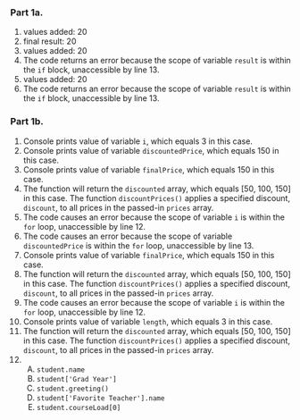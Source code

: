 ### Part 1a.
1. values added: 20
2. final result: 20
3. values added: 20
4. The code returns an error because the scope of variable `result` is within the `if` block, unaccessible by line 13.
5. values added: 20
6. The code returns an error because the scope of variable `result` is within the `if` block, unaccessible by line 13.

### Part 1b.
1. Console prints value of variable `i`, which equals 3 in this case.
2. Console prints value of variable `discountedPrice`, which equals 150 in this case.
3. Console prints value of variable `finalPrice`, which equals 150 in this case.
4. The function will return the `discounted` array, which equals [50, 100, 150] in this case. The function `discountPrices()` applies a specified discount, `discount`, to all prices in the passed-in `prices` array.
5. The code causes an error because the scope of variable `i` is within the `for` loop, unaccessible by line 12.
6. The code causes an error because the scope of variable `discountedPrice` is within the `for` loop, unaccessible by line 13.
7. Console prints value of variable `finalPrice`, which equals 150 in this case.
8. The function will return the `discounted` array, which equals [50, 100, 150] in this case. The function `discountPrices()` applies a specified discount, `discount`, to all prices in the passed-in `prices` array.
9. The code causes an error because the scope of variable `i` is within the `for` loop, unaccessible by line 12.
10. Console prints value of variable `length`, which equals 3 in this case.
11. The function will return the `discounted` array, which equals [50, 100, 150] in this case. The function `discountPrices()` applies a specified discount, `discount`, to all prices in the passed-in `prices` array.
12. <ol type="A">
        <li><code>student.name</code></li>
        <li><code>student['Grad Year']</code></li>
        <li><code>student.greeting()</code></li>
        <li><code>student['Favorite Teacher'].name</code></li>
        <li><code>student.courseLoad[0]</code></li>
    </ol>